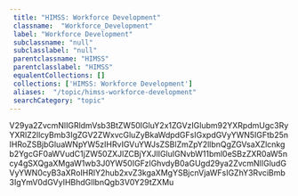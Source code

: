 ```yaml
--- 
 title: "HIMSS: Workforce Development" 
 classname:  "Workforce_Development" 
 label: "Workforce Development" 
 subclassname: "null" 
 subclasslabel: "null" 
 parentclassname: "HIMSS" 
 parentclasslabel: "HIMSS" 
 equalentCollections: [] 
 collections: ['HIMSS: Workforce Development']
 aliases:  "/topic/himss-workforce-development"  
 searchCategory: "topic" 
---
```

V29ya2ZvcmNlIGRldmVsb3BtZW50IGluY2x1ZGVzIGlubm92YXRpdmUgc3RyYXRlZ2llcyBmb3IgZGV2ZWxvcGluZyBkaWdpdGFsIGxpdGVyYWN5IGFtb25nIHRoZSBjbGluaWNpYW5zIHRvIGVuYWJsZSBlZmZpY2llbnQgZGVsaXZlcnkgb2YgcGF0aWVudC1jZW50ZXJlZCBjYXJlIGluIGNvbW11bml0eSBzZXR0aW5ncy4gSXQgaXMgaW1wb3J0YW50IGFzIGhvdyB0aGUgd29ya2ZvcmNlIGludGVyYWN0cyB3aXRoIHRlY2hub2xvZ3kgaXMgYSBjcnVjaWFsIGZhY3RvciBmb3IgYmV0dGVyIHBhdGllbnQgb3V0Y29tZXMu